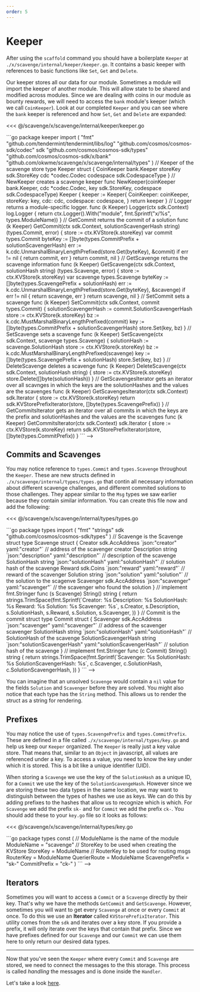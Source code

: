 ```yaml
---
order: 5
---
```


# Keeper

After using the `scaffold` command you should have a boilerplate `Keeper` at `./x/scavenge/internal/keeper/keeper.go`. It contains a basic keeper with references to basic functions like `Set`, `Get` and `Delete`.

Our keeper stores all our data for our module. Sometimes a module will import the keeper of another module. This will allow state to be shared and modified across modules. Since we are dealing with coins in our module as bounty rewards, we will need to access the `bank` module's keeper (which we call `CoinKeeper`). Look at our completed `Keeper` and you can see where the `bank` keeper is referenced and how `Set`, `Get` and `Delete` are expanded:

<<< @/scavenge/x/scavenge/internal/keeper/keeper.go

<!-->
```go
package keeper

import (
	"fmt"

	"github.com/tendermint/tendermint/libs/log"

	"github.com/cosmos/cosmos-sdk/codec"
	sdk "github.com/cosmos/cosmos-sdk/types"
	"github.com/cosmos/cosmos-sdk/x/bank"
	"github.com/okwme/scavenge/x/scavenge/internal/types"
)

// Keeper of the scavenge store
type Keeper struct {
	CoinKeeper bank.Keeper
	storeKey   sdk.StoreKey
	cdc        *codec.Codec
	codespace  sdk.CodespaceType
}

// NewKeeper creates a scavenge keeper
func NewKeeper(coinKeeper bank.Keeper, cdc *codec.Codec, key sdk.StoreKey, codespace sdk.CodespaceType) Keeper {
	keeper := Keeper{
		CoinKeeper: coinKeeper,
		storeKey:   key,
		cdc:        cdc,
		codespace:  codespace,
	}
	return keeper
}

// Logger returns a module-specific logger.
func (k Keeper) Logger(ctx sdk.Context) log.Logger {
	return ctx.Logger().With("module", fmt.Sprintf("x/%s", types.ModuleName))
}

// GetCommit returns the commit of a solution
func (k Keeper) GetCommit(ctx sdk.Context, solutionScavengerHash string) (types.Commit, error) {
	store := ctx.KVStore(k.storeKey)
	var commit types.Commit
	byteKey := []byte(types.CommitPrefix + solutionScavengerHash)
	err := k.cdc.UnmarshalBinaryLengthPrefixed(store.Get(byteKey), &commit)
	if err != nil {
		return commit, err
	}
	return commit, nil
}

// GetScavenge returns the scavenge information
func (k Keeper) GetScavenge(ctx sdk.Context, solutionHash string) (types.Scavenge, error) {
	store := ctx.KVStore(k.storeKey)
	var scavenge types.Scavenge
	byteKey := []byte(types.ScavengePrefix + solutionHash)
	err := k.cdc.UnmarshalBinaryLengthPrefixed(store.Get(byteKey), &scavenge)
	if err != nil {
		return scavenge, err
	}
	return scavenge, nil
}

// SetCommit sets a scavenge
func (k Keeper) SetCommit(ctx sdk.Context, commit types.Commit) {
	solutionScavengerHash := commit.SolutionScavengerHash
	store := ctx.KVStore(k.storeKey)
	bz := k.cdc.MustMarshalBinaryLengthPrefixed(commit)
	key := []byte(types.CommitPrefix + solutionScavengerHash)
	store.Set(key, bz)
}

// SetScavenge sets a scavenge
func (k Keeper) SetScavenge(ctx sdk.Context, scavenge types.Scavenge) {
	solutionHash := scavenge.SolutionHash
	store := ctx.KVStore(k.storeKey)
	bz := k.cdc.MustMarshalBinaryLengthPrefixed(scavenge)
	key := []byte(types.ScavengePrefix + solutionHash)
	store.Set(key, bz)
}

// DeleteScavenge deletes a scavenge
func (k Keeper) DeleteScavenge(ctx sdk.Context, solutionHash string) {
	store := ctx.KVStore(k.storeKey)
	store.Delete([]byte(solutionHash))
}

// GetScavengesIterator gets an iterator over all scavnges in which the keys are the solutionHashes and the values are the scavenges
func (k Keeper) GetScavengesIterator(ctx sdk.Context) sdk.Iterator {
	store := ctx.KVStore(k.storeKey)
	return sdk.KVStorePrefixIterator(store, []byte(types.ScavengePrefix))
}

// GetCommitsIterator gets an iterator over all commits in which the keys are the prefix and solutionHashes and the values are the scavenges
func (k Keeper) GetCommitsIterator(ctx sdk.Context) sdk.Iterator {
	store := ctx.KVStore(k.storeKey)
	return sdk.KVStorePrefixIterator(store, []byte(types.CommitPrefix))
}
```
-->

## Commits and Scavenges
You may notice reference to `types.Commit` and `types.Scavenge` throughout the `Keeper`. These are new structs defined in `./x/scavenge/internal/types/types.go` that contin all necessary information about different scavenge challenges, and different commited solutions to those challenges. They appear similar to the `Msg` types we saw earlier because they contain similar information. You can create this file now and add the following:

<<< @/scavenge/x/scavenge/internal/types/types.go

<!-->
```go
package types

import (
	"fmt"
	"strings"

	sdk "github.com/cosmos/cosmos-sdk/types"
)

// Scavenge is the Scavenge struct
type Scavenge struct {
	Creator      sdk.AccAddress `json:"creator" yaml:"creator"`           // address of the scavenger creator
	Description  string         `json:"description" yaml:"description"`   // description of the scavenge
	SolutionHash string         `json:"solutionHash" yaml:"solutionHash"` // solution hash of the scavenge
	Reward       sdk.Coins      `json:"reward" yaml:"reward"`             // reward of the scavenger
	Solution     string         `json:"solution" yaml:"solution"`         // the solution to the scagenve
	Scavenger    sdk.AccAddress `json:"scavenger" yaml:"scavenger"`       // the scavenger who found the solution
}

// implement fmt.Stringer
func (s Scavenge) String() string {
	return strings.TrimSpace(fmt.Sprintf(`Creator: %s
	Description: %s
	SolutionHash: %s
	Reward: %s
	Solution: %s
	Scavenger: %s`,
		s.Creator,
		s.Description,
		s.SolutionHash,
		s.Reward,
		s.Solution,
		s.Scavenger,
	))
}

// Commit is the commit struct
type Commit struct {
	Scavenger             sdk.AccAddress `json:"scavenger" yaml:"scavenger"`                         // address of the scavenger scavenger
	SolutionHash          string         `json:"solutionHash" yaml:"solutionHash"`                   // SolutionHash of the scavenge
	SolutionScavengerHash string         `json:"solutionScavengerHash" yaml:"solutionScavengerHash"` // solution hash of the scavenge
}

// implement fmt.Stringer
func (c Commit) String() string {
	return strings.TrimSpace(fmt.Sprintf(`Scavenger: %s
	SolutionHash: %s
	SolutionScavengerHash: %s`,
		c.Scavenger,
		c.SolutionHash,
		c.SolutionScavengerHash,
	))
}

```
-->

You can imagine that an unsolved `Scavenge` would contain a `nil` value for the fields `Solution` and `Scavenger` before they are solved. You might also notice that each type has the `String` method. This allows us to render the struct as a string for rendering.

## Prefixes

You may notice the use of `types.ScavengePrefix` and `types.CommitPrefix`. These are defined in a file called `./x/scavenge/internal/types/key.go` and help us keep our `Keeper` organized. The `Keeper` is really just a key value store. That means that, similar to an `Object` in javascript, all values are referenced under a key. To access a value, you need to know the key under which it is stored. This is a bit like a unique identifier (UID).

When storing a `Scavenge` we use the key of the `SolutionHash` as a unique ID, for a `Commit` we use the key of the `SolutionScavengeHash`. However since we are storing these two data types in the same location, we may want to distinguish between the types of hashes we use as keys. We can do this by adding prefixes to the hashes that allow us to recognize which is which. For `Scavenge` we add the prefix `sk-` and for `Commit` we add the prefix `ck-`. You should add these to your `key.go` file so it looks as follows:

<<< @/scavenge/x/scavenge/internal/types/key.go

<!-->
```go
package types

const (
	// ModuleName is the name of the module
	ModuleName = "scavenge"

	// StoreKey to be used when creating the KVStore
	StoreKey = ModuleName

	// RouterKey to be used for routing msgs
	RouterKey = ModuleName

	QuerierRoute = ModuleName

	ScavengePrefix = "sk-"
	CommitPrefix   = "ck-"
)
```
-->

## Iterators

Sometimes you will want to access a `Commit` or a `Scavenge` directly by their key. That's why we have the methods `GetCommit` and `GetScavenge`. However, sometimes you will want to get every `Scavenge` at once or every `Commit` at once. To do this we use an **Iterator** called `KVStorePrefixIterator`. This utility comes from the `sdk` and iterates over a key store. If you provide a prefix, it will only iterate over the keys that contain that prefix. Since we have prefixes defined for our `Scavenge` and our `Commit` we can use them here to only return our desired data types.

---

Now that you've seen the `Keeper` where every `Commit` and `Scavenge` are stored, we need to connect the messages to the this storage. This process is called _handling_ the messages and is done inside the `Handler`.

Let's take a look [here](./06-handler.md).